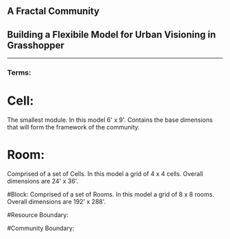 ## A Fractal Community
## Building a Flexibile Model for Urban Visioning in Grasshopper
---

### Terms:

# Cell:
The smallest module. In this model 6' x 9'. Contains the base dimensions that will form the framework of the community.  

# Room:
Comprised of a set of Cells. In this model a grid of 4 x 4 cells. Overall dimensions are 24' x 36'.

#Block:
Comprised of a set of Rooms. In this model a grid of 8 x 8 rooms. Overall dimensions are 192' x 288'.

#Resource Boundary:

#Community Boundary:
